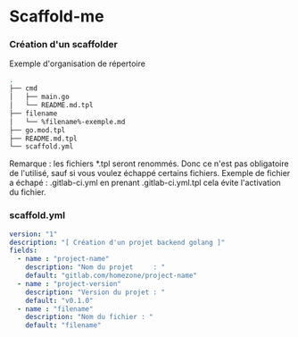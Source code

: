 # Scaffold-me

### Création d'un scaffolder

Exemple d'organisation de répertoire 

```bash
.
├── cmd
│   ├── main.go
│   └── README.md.tpl
├── filename
│   └── %filename%-exemple.md
├── go.mod.tpl
├── README.md.tpl
└── scaffold.yml
```

Remarque : les fichiers *.tpl seront renommés. Donc ce n'est pas obligatoire de l'utilisé, sauf si vous voulez échappé certains  fichiers. Exemple de fichier a échapé : .gitlab-ci.yml en prenant .gitlab-ci.yml.tpl cela évite l'activation du fichier.



### scaffold.yml 

```yaml
version: "1"
description: "[ Création d'un projet backend golang ]"
fields:
  - name : "project-name"
    description: "Nom du projet     : "
    default: "gitlab.com/homezone/project-name"
  - name : "project-version"
    description: "Version du projet : "
    default: "v0.1.0"
  - name : "filename"
    description: "Nom du fichier : "
    default: "filename"
```
